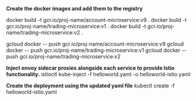 **Create the docker images and add them to the registry**

docker build -t gcr.io/proj-name/account-microservice:v9 .
docker build -t gcr.io/proj-name/trading-microservice:v1 .
docker build -t gcr.io/proj-name/trading-microservice:v2 .


gcloud docker -- push gcr.io/proj-name/account-microservice:v9
gcloud docker -- push gcr.io/proj-name/trading-microservice:v1
gcloud docker -- push gcr.io/proj-name/trading-microservice:v2


**Inject envoy sidecar proxies alongside each service to provide Istio functionality.**
istioctl kube-inject -f helloworld.yaml -o helloworld-istio.yaml

**Create the deployment using the updated yaml file**
kubectl create -f helloworld-istio.yaml